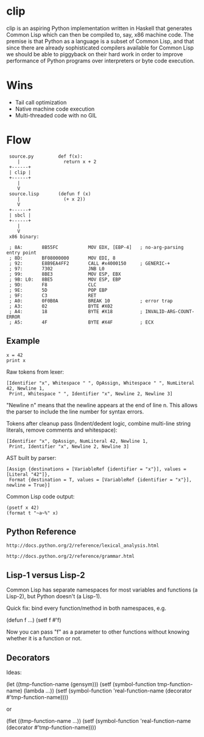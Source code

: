 clip
====

clip is an aspiring Python implementation written in Haskell that generates
Common Lisp which can then be compiled to, say, x86 machine code. The premise is
that Python as a language is a subset of Common Lisp, and that since there are
already sophisticated compilers available for Common Lisp we should be able to
piggyback on their hard work in order to improve performance of Python programs
over interpreters or byte code execution.

Wins
====

* Tail call optimization
* Native machine code execution
* Multi-threaded code with no GIL

Flow
====

     source.py         def f(x):
        |                return x + 2
     +------+
     | clip |
     +------+
        |
        V
     source.lisp       (defun f (x)
        |                (+ x 2))
        V
     +------+
     | sbcl |
     +------+
        |
        V
     x86 binary:

     ; 8A:       8B55FC           MOV EDX, [EBP-4]   ; no-arg-parsing entry point
     ; 8D:       BF08000000       MOV EDI, 8
     ; 92:       E8B9EA4FF2       CALL #x4000150     ; GENERIC-+
     ; 97:       7302             JNB L0
     ; 99:       8BE3             MOV ESP, EBX
     ; 9B: L0:   8BE5             MOV ESP, EBP
     ; 9D:       F8               CLC
     ; 9E:       5D               POP EBP
     ; 9F:       C3               RET
     ; A0:       0F0B0A           BREAK 10           ; error trap
     ; A3:       02               BYTE #X02
     ; A4:       18               BYTE #X18          ; INVALID-ARG-COUNT-ERROR
     ; A5:       4F               BYTE #X4F          ; ECX

Example
-

    x = 42
    print x

Raw tokens from lexer:

    [Identifier "x", Whitespace " ", OpAssign, Whitespace " ", NumLiteral 42, Newline 1,
     Print, Whitespace " ", Identifier "x", Newline 2, Newline 3]

"Newline n" means that the newline appears at the end of line n. This
allows the parser to include the line number for syntax errors.

Tokens after cleanup pass (Indent/dedent logic, combine multi-line
string literals, remove comments and whitespace):

    [Identifier "x", OpAssign, NumLiteral 42, Newline 1,
     Print, Identifier "x", Newline 2, Newline 3]

AST built by parser:

    [Assign {destinations = [VariableRef {identifier = "x"}], values = [Literal "42"]},
     Format {destination = T, values = [VariableRef {identifier = "x"}], newline = True}]

Common Lisp code output:

    (psetf x 42)
    (format t "~a~%" x)

Python Reference
-

    http://docs.python.org/2/reference/lexical_analysis.html

    http://docs.python.org/2/reference/grammar.html

Lisp-1 versus Lisp-2
-

Common Lisp has separate namespaces for most variables and functions
(a Lisp-2), but Python doesn't (a Lisp-1).

Quick fix: bind every function/method in both namespaces, e.g.

(defun f ...)
(setf f #'f)

Now you can pass "f" as a parameter to other functions without knowing
whether it is a function or not.

Decorators
-

Ideas:

(let ((tmp-function-name (gensym)))
  (setf (symbol-function tmp-function-name) (lambda ...))
  (setf (symbol-function 'real-function-name (decorator #'tmp-function-name))))

or

(flet ((tmp-function-name ...))
  (setf (symbol-function 'real-function-name (decorator #'tmp-function-name))))
